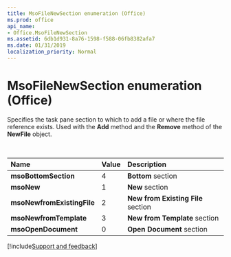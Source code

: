 ```yaml
---
title: MsoFileNewSection enumeration (Office)
ms.prod: office
api_name:
- Office.MsoFileNewSection
ms.assetid: 6db1d931-8a76-1598-f588-06fb8382afa7
ms.date: 01/31/2019
localization_priority: Normal
---
```



# MsoFileNewSection enumeration (Office)

Specifies the task pane section to which to add a file or where the file reference exists. Used with the **Add** method and the **Remove** method of the **NewFile** object.

<br/>

|Name|Value|Description|
|:-----|:-----|:-----|
|**msoBottomSection**|4|**Bottom** section|
|**msoNew**|1|**New** section|
|**msoNewfromExistingFile**|2|**New from Existing File** section|
|**msoNewfromTemplate**|3|**New from Template** section|
|**msoOpenDocument**|0|**Open Document** section|

[!include[Support and feedback](~/includes/feedback-boilerplate.md)]
